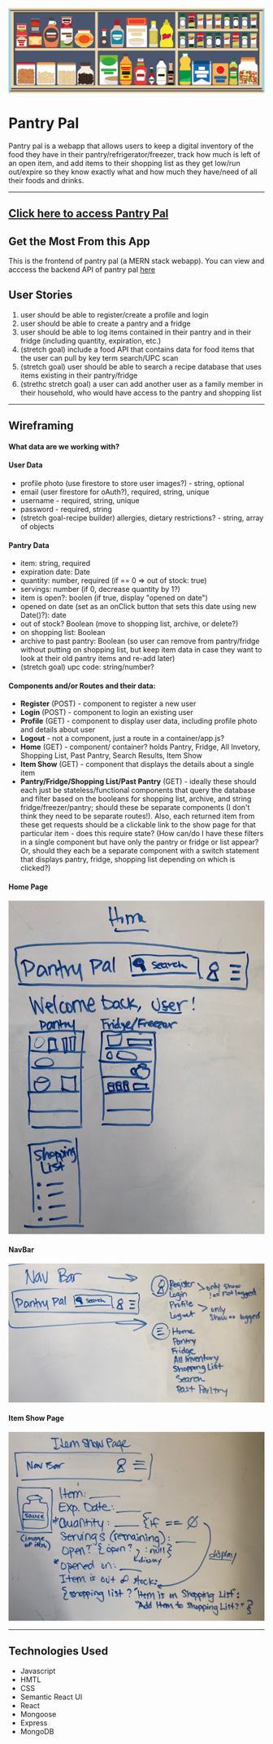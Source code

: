 ![home page](public/images/pantry_pic.JPG)
# Pantry Pal
Pantry pal is a webapp that allows users to keep a digital inventory of the food they have in their pantry/refrigerator/freezer, track how much is left of an open item, and add items to their shopping list as they get low/run out/expire so they know exactly what and how much they have/need of all their foods and drinks. 
***
## [Click here to access Pantry Pal](https://my-pantry-pal.herokuapp.com/) 
## Get the Most From this App
This is the frontend of pantry pal (a MERN stack webapp). You can view and acccess the backend API of pantry pal [here](https://github.com/erinjohnson47/pantry-pal-API)
## User Stories
1.  user should be able to register/create a profile and login
2.  user should be able to create a pantry and a fridge
3.  user should be able to log items contained in their pantry and in their fridge (including quantity, expiration, etc.)
4.  (stretch goal) include a food API that contains data for food items that the user can pull by key term search/UPC scan
5.  (stretch goal) user should be able to search a recipe database that uses items existing in their pantry/fridge
6.  (strethc stretch goal) a user can add another user as a family member in their household, who would have access to the pantry and shopping list
***
## Wireframing
#### What data are we working with?
#### User Data
- profile photo (use firestore to store user images?) - string, optional
- email (user firestore for oAuth?), required, string, unique
- username - required, string, unique
- password - required, string
- (stretch goal-recipe builder) allergies, dietary restrictions? - string, array of objects
#### Pantry Data
- item: string, required
- expiration date: Date
- quantity: number, required (if == 0 => out of stock: true)
- servings: number (if 0, decrease quantity by 1?)
- item is open?: boolen (if true, display "opened on date")
- opened on date (set as an onClick button that sets this date using new Date()?): date
- out of stock? Boolean (move to shopping list, archive, or delete?)
- on shopping list: Boolean
- archive to past pantry: Boolean (so user can remove from pantry/fridge without putting on shopping list, but keep item data in case they want to look at their old pantry items and re-add later)
- (stretch goal) upc code: string/number? 
#### Components and/or Routes and their data:
- **Register** (POST) - component to register a new user
- **Login** (POST) - component to login an existing user
- **Profile** (GET) - component to display user data, including profile photo and details about user
- **Logout** - not a component, just a route in a container/app.js?
- **Home** (GET) - component/ container? holds Pantry, Fridge, All Invetory, Shopping List, Past Pantry, Search Results, Item Show
- **Item Show** (GET) - component that displays the details about a single item
- **Pantry/Fridge/Shopping List/Past Pantry** (GET) - ideally these should each just be stateless/functional components that query the database and filter based on the booleans for shopping list, archive, and string fridge/freezer/pantry; should these be separate components (I don't think they need to be separate routes!). Also, each returned item from these get requests should be a clickable link to the show page for that particular item - does this require state? (How can/do I have these filters in a single component but have only the pantry or fridge or list appear? Or, should they each be a separate component with a switch statement that displays pantry, fridge, shopping list depending on which is clicked?)
#### Home Page
![home page](public/images/home.JPG)
#### NavBar
![navbar](public/images/navbar.JPG)
#### Item Show Page
![item show page](public/images/itemshow.JPG)
***
## Technologies Used
- Javascript
- HMTL
- CSS
- Semantic React UI
- React
- Mongoose
- Express
- MongoDB
